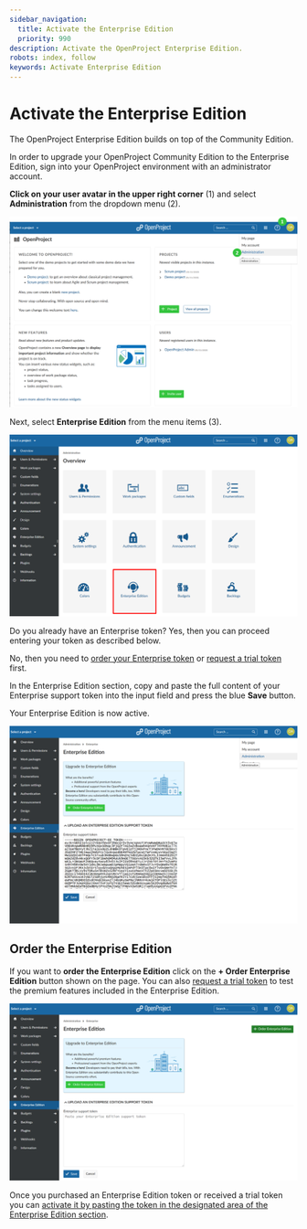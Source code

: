 ```yaml
---
sidebar_navigation:
  title: Activate the Enterprise Edition
  priority: 990
description: Activate the OpenProject Enterprise Edition.
robots: index, follow
keywords: Activate Enterprise Edition
---
```

# Activate the Enterprise Edition

The OpenProject Enterprise Edition builds on top of the Community Edition.

In order to upgrade your OpenProject Community Edition to the Enterprise Edition, sign into your OpenProject environment with an administrator account.

**Click on your user avatar in the upper right corner** (1) and select **Administration** from the dropdown menu (2). 

![Enterprise-Admin](Enterprise-Admin.png)

Next, select **Enterprise Edition** from the menu items (3).

![Enterprise-select-menu](Enterprise-select-menu.png)

Do you already have an Enterprise token?
Yes, then you can proceed entering your token as described below.

No, then you need to [order your Enterprise token](#order-the-enterprise-edition) or [request a trial token](../enterprise-trial) first.

In the Enterprise Edition section, copy and paste the full content of your Enterprise support token into the input field and press the blue **Save** button.

Your Enterprise Edition is now active.

![Insert Enterprise token](image-20200121132724767.png)



## Order the Enterprise Edition

If you want to **order the Enterprise Edition** click on the **+ Order Enterprise Edition** button shown on the page. You can also [request a trial token](../enterprise-trial) to test the premium features included in the Enterprise Edition.

![image-20200120132950106](image-20200120132950106.png)

Once you purchased an Enterprise Edition token or received a trial token you can [activate it by pasting the token in the designated area of the Enterprise Edition section](#activate-the-enterprise-edition).

